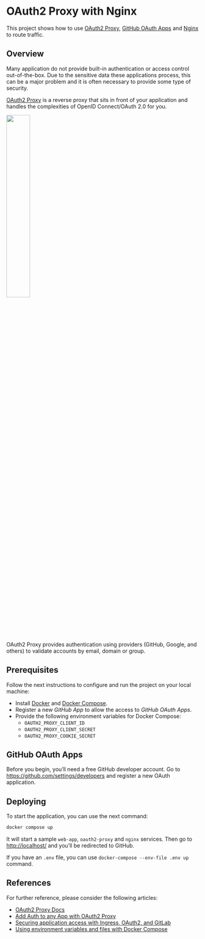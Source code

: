 # OAuth2 Proxy with Nginx

This project shows how to use [OAuth2 Proxy](https://oauth2-proxy.github.io/oauth2-proxy/), [GitHub OAuth Apps](https://github.com/settings/developers) and [Nginx](https://www.nginx.com/) to route traffic.

## Overview

Many application do not provide built-in authentication or access control out-of-the-box.
Due to the sensitive data these applications process, this can be a major problem and it is often necessary to provide some type of security.

[OAuth2 Proxy](https://oauth2-proxy.github.io/oauth2-proxy/) is a reverse proxy that sits in front of your application and handles the complexities of OpenID Connect/OAuth 2.0 for you.

<img src="https://developer.okta.com/assets-jekyll/blog/add-auth-to-any-app-with-oauth2-proxy/oauth2-proxy-diagram-09c03e3355965bf4d0f8d26911206e015d448b8802f86237a8a17701c173d04e.jpg" width=35% height=35%>

OAuth2 Proxy provides authentication using providers (GitHub, Google, and others) to validate accounts by email, domain or group.

## Prerequisites

Follow the next instructions to configure and run the project on your local machine:

- Install [Docker](https://docs.docker.com/get-docker/) and [Docker Compose](https://docs.docker.com/compose/install/).
- Register a new *GitHub App* to allow the access to *GitHub OAuth Apps*.
- Provide the following environment variables for Docker Compose:
  - `OAUTH2_PROXY_CLIENT_ID`
  - `OAUTH2_PROXY_CLIENT_SECRET`
  - `OAUTH2_PROXY_COOKIE_SECRET`

## GitHub OAuth Apps

Before you begin, you’ll need a free GitHub developer account.
Go to <https://github.com/settings/developers> and register a new OAuth application.

## Deploying

To start the application, you can use the next command:

```bash
docker compose up
```

It will start a sample `web-app`, `oauth2-proxy` and `nginx` services.
Then go to <http://localhost/> and you’ll be redirected to GitHub.

If you have an `.env` file, you can use `docker-compose --env-file .env up` command.

## References

For further reference, please consider the following articles:

- [OAuth2 Proxy Docs](https://oauth2-proxy.github.io/oauth2-proxy/docs/)
- [Add Auth to any App with OAuth2 Proxy](https://developer.okta.com/blog/2022/07/14/add-auth-to-any-app-with-oauth2-proxy#is-oauth2-proxy-right-for-your-application)
- [Securing application access with Ingress, OAuth2, and GitLab](https://oak-tree.tech/blog/k8s-nginx-oauth2-gitlab)
- [Using environment variables and files with Docker Compose](https://towardsdatascience.com/a-complete-guide-to-using-environment-variables-and-files-with-docker-and-compose-4549c21dc6af)
